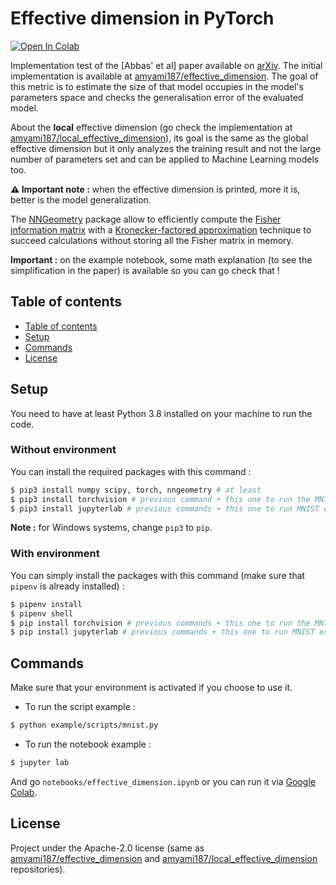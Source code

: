 # Effective dimension in PyTorch

[![Open In Colab](https://colab.research.google.com/assets/colab-badge.svg)](https://colab.research.google.com/github/Guigui14460/effective-dimension-pytorch/blob/master/examples/notebooks/effective_dimension.ipynb)

Implementation test of the [Abbas' et al] paper available on [arXiv](https://arxiv.org/abs/2112.04807). The initial implementation is available at [amyami187/effective_dimension](https://github.com/amyami187/effective_dimension). The goal of this metric is to estimate the size of that model occupies in the model's parameters space and checks the generalisation error of the evaluated model.

About the **local** effective dimension (go check the implementation at [amyami187/local_effective_dimension](https://github.com/amyami187/local_effective_dimension)), its goal is the same as the global effective dimension but it only analyzes the training result and not the large number of parameters set and can be applied to Machine Learning models too.

**:warning: Important note :** when the effective dimension is printed, more it is, better is the model generalization.

The [NNGeometry](https://nngeometry.readthedocs.io/en/latest/) package allow to efficiently compute the [Fisher information matrix](https://www.wikiwand.com/en/Fisher_information) with a [Kronecker-factored approximation](https://arxiv.org/abs/1602.01407) technique to succeed calculations without storing all the Fisher matrix in memory.

**Important :** on the example notebook, some math explanation (to see the simplification in the paper) is available so you can go check that !

## Table of contents

  - [Table of contents](#table-of-contents)
  - [Setup](#setup)
  - [Commands](#commands)
  - [License](#license)

## Setup
You need to have at least Python 3.8 installed on your machine to run the code.

### Without environment
You can install the required packages with this command :
```sh
$ pip3 install numpy scipy, torch, nngeometry # at least
$ pip3 install torchvision # previous command + this one to run the MNIST example
$ pip3 install jupyterlab # previous commands + this one to run MNIST example with Jupyter Notebook
```
**Note :** for Windows systems, change `pip3` to `pip`.

### With environment
You can simply install the packages with this command (make sure that `pipenv` is already installed) :
```sh
$ pipenv install
$ pipenv shell
$ pip install torchvision # previous commands + this one to run the MNIST example
$ pip install jupyterlab # previous commands + this one to run MNIST example with Jupyter Notebook
```

## Commands
Make sure that your environment is activated if you choose to use it.

- To run the script example :
```sh
$ python example/scripts/mnist.py
```

- To run the notebook example :
```sh
$ jupyter lab
```
And go `notebooks/effective_dimension.ipynb` or you can run it via [Google Colab](https://colab.research.google.com/github/Guigui14460/effective-dimension-pytorch/blob/master/examples/notebooks/effective_dimension.ipynb).

## License
Project under the Apache-2.0 license (same as [amyami187/effective_dimension](https://github.com/amyami187/effective_dimension) and [amyami187/local_effective_dimension](https://github.com/amyami187/local_effective_dimension) repositories).
